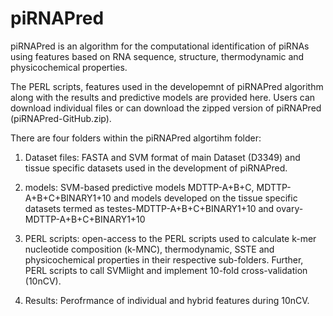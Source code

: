 # piRNAPred

piRNAPred is an algorithm for the computational identification of piRNAs using features based on RNA sequence, structure, thermodynamic and physicochemical properties.

The PERL scripts, features used in the developemnt of piRNAPred algorithm along with the results and predictive models are provided here. Users can download individual files or can download the zipped version of piRNAPred (piRNAPred-GitHub.zip).

There are four folders within the piRNAPred algortihm folder:
1. Dataset files: FASTA and SVM format of main Dataset (D3349) and tissue specific datasets used in the development of piRNAPred. 

2. models: SVM-based predictive models MDTTP-A+B+C,  MDTTP-A+B+C+BINARY1+10 and models developed on the tissue specific datasets termed as testes-MDTTP-A+B+C+BINARY1+10 and  ovary-MDTTP-A+B+C+BINARY1+10

3. PERL scripts: open-access to the PERL scripts used to calculate k-mer nucleotide composition (k-MNC), thermodynamic, SSTE and physicochemical properties in their respective sub-folders. Further, PERL scripts to call SVMlight and implement 10-fold cross-validation (10nCV).

4. Results: Perofrmance of individual and hybrid features during 10nCV.
